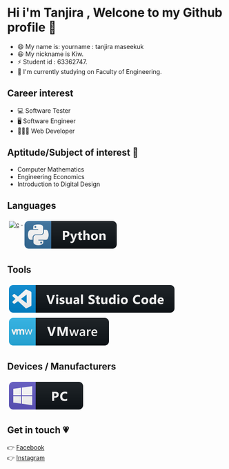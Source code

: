 # Hi i'm Tanjira , Welcone to my Github profile 👋

- 😄 My name is: yourname : tanjira maseekuk
- 😆 My nickname is Kiw.
- ⚡ Student id : 63362747.
- 🔭 I'm currently studying on Faculty of Engineering.

## Career interest
- 💻 Software Tester 
- 🖥️ Software Engineer
- 👨🏽‍💻 Web Developer

## Aptitude/Subject of interest 📑
- Computer Mathematics
- Engineering Economics
- Introduction to Digital Design


## Languages 
<p align="left">
<a href="#">
    <img src="svg/dev/languages/c.svg" alt="c" style="vertical-align:top; margin:6px 4px">
  </a> 

<a href="#">
    <img src="svg/dev/languages/python.svg" alt="python" style="vertical-align:top; margin:6px 4px">
  </a> 

</P>


## Tools 
<p align="left">
<a href="#">
    <img src="svg/dev/tools/visualstudio_code.svg" alt="visualstudio_code" style="vertical-align:top; margin:6px 4px">
  </a>

 <a href="#">
    <img src="svg/dev/tools/vmware.svg" alt="vmware" style="vertical-align:top; margin:6px 4px">
  </a> 

</P>

## Devices / Manufacturers
<p align="left">

<a href="#">
    <img src="svg/devices/pc.svg" alt="pc" style="vertical-align:top; margin:6px 4px">
  </a>
</p>

## Get in touch 💗
👉 [Facebook](https://www.facebook.com/tanjira.maseekuk/)<br>
👉 [Instagram](https://www.instagram.com/tanjira_kiw/)<br>

